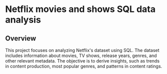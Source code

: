 # Netflix movies and shows SQL data analysis 
## Overview
This project focuses on analyzing Netflix's dataset using SQL. The dataset includes information about movies, TV shows, release years, genres, and other relevant metadata. The objective is to derive insights, such as trends in content production, most popular genres, and patterns in content ratings.
